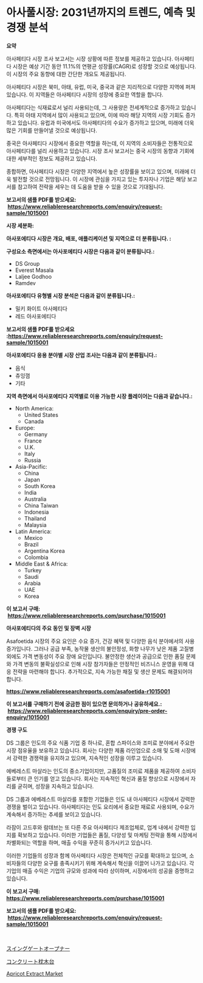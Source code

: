 <p><h1>아사풀시장: 2031년까지의 트렌드, 예측 및 경쟁 분석</h1></p><p><strong>요약</strong></p>
<p><p>아사페티다 시장 조사 보고서는 시장 상황에 따른 정보를 제공하고 있습니다. 아사페티다 시장은 예상 기간 동안 11.1%의 연평균 성장률(CAGR)로 성장할 것으로 예상됩니다. 이 시장의 주요 동향에 대한 간단한 개요도 제공됩니다.</p><p>아사페티다 시장은 북미, 아태, 유럽, 미국, 중국과 같은 지리적으로 다양한 지역에 퍼져 있습니다. 이 지역들은 아사페티다 시장의 성장에 중요한 역할을 합니다.</p><p>아사페티다는 식재료로서 널리 사용되는데, 그 사용량은 전세계적으로 증가하고 있습니다. 특히 아태 지역에서 많이 사용되고 있으며, 이에 따라 해당 지역의 시장 기회도 증가하고 있습니다. 유럽과 미국에서도 아사페티다의 수요가 증가하고 있으며, 미래에 더욱 많은 기회를 만들어낼 것으로 예상됩니다.</p><p>중국은 아사페티다 시장에서 중요한 역할을 하는데, 이 지역의 소비자들은 전통적으로 아사페티다를 널리 사용하고 있습니다. 시장 조사 보고서는 중국 시장의 동향과 기회에 대한 세부적인 정보도 제공하고 있습니다.</p><p>종합하면, 아사페티다 시장은 다양한 지역에서 높은 성장률을 보이고 있으며, 미래에 더욱 발전할 것으로 전망됩니다. 이 시장에 관심을 가지고 있는 투자자나 기업은 해당 보고서를 참고하여 전략을 세우는 데 도움을 받을 수 있을 것으로 기대됩니다.</p></p>
<p><strong>보고서의 샘플 PDF를 받으세요: &nbsp;<a href="https://www.reliableresearchreports.com/enquiry/request-sample/1015001">https://www.reliableresearchreports.com/enquiry/request-sample/1015001</a></strong></p>
<p><strong>시장 세분화:</strong></p>
<p><strong> 아사포에티다 시장은 개요, 배포, 애플리케이션 및 지역으로 더 분류됩니다. :</strong></p>
<p><strong>구성요소 측면에서는 아사포에티다 시장은 다음과 같이 분류됩니다.:</strong></p>
<p><ul><li>DS Group</li><li>Everest Masala</li><li>Laljee Godhoo</li><li>Ramdev</li></ul></p>
<p><strong> 아사포에티다 유형별 시장 분석은 다음과 같이 분류됩니다.:</strong></p>
<p><ul><li>밀키 화이트 아사페티다</li><li>레드 아사포에티다</li></ul></p>
<p><strong>보고서의 샘플 PDF를 받으세요 :<a href="https://www.reliableresearchreports.com/enquiry/request-sample/1015001">https://www.reliableresearchreports.com/enquiry/request-sample/1015001</a></strong></p>
<p><strong> 아사포에티다 응용 분야별 시장 산업 조사는 다음과 같이 분류됩니다.:</strong></p>
<p><ul><li>음식</li><li>츄잉껌</li><li>기타</li></ul></p>
<p><strong>지역 측면에서 아사포에티다 지역별로 이용 가능한 시장 플레이어는 다음과 같습니다.:</strong></p>
<p><ul>
    <li>
        North America:
        <ul>
            <li>United States</li>
            <li>Canada</li>
        </ul>
    </li>
    <li>
        Europe:
        <ul>
            <li>Germany</li>
            <li>France</li>
            <li>U.K.</li>
            <li>Italy</li>
            <li>Russia</li>
        </ul>
    </li>
    <li>
        Asia-Pacific:
        <ul>
            <li>China</li>
            <li>Japan</li>
            <li>South Korea</li>
            <li>India</li>
            <li>Australia</li>
            <li>China Taiwan</li>
            <li>Indonesia</li>
            <li>Thailand</li>
            <li>Malaysia</li>
        </ul>
    </li>
    <li>
        Latin America:
        <ul>
            <li>Mexico</li>
            <li>Brazil</li>
            <li>Argentina Korea</li>
            <li>Colombia</li>
        </ul>
    </li>
    <li>
        Middle East & Africa:
        <ul>
            <li>Turkey</li>
            <li>Saudi</li>
            <li>Arabia</li>
            <li>UAE</li>
            <li>Korea</li>
        </ul>
    </li>
    </ul></p>
<p><strong>이 보고서 구매: &nbsp;<a href="https://www.reliableresearchreports.com/purchase/1015001">https://www.reliableresearchreports.com/purchase/1015001</a></strong></p>
<p><strong>아사포에티다의 주요 동인 및 장벽 시장</strong></p>
<p><p>Asafoetida 시장의 주요 요인은 수요 증가, 건강 혜택 및 다양한 음식 분야에서의 사용 증가입니다. 그러나 공급 부족, 농작물 생산의 불안정성, 화향 나무가 낮은 제품 고질병 외에도 가격 변동성이 주요 장애 요인입니다. 불안정한 생산과 공급으로 인한 품질 문제와 가격 변동의 불확실성으로 인해 시장 참가자들은 안정적인 비즈니스 운영을 위해 대응 전략을 마련해야 합니다. 추가적으로, 지속 가능한 채질 및 생산 문제도 해결되어야 합니다.</p></p>
<p><strong><a href="https://www.reliableresearchreports.com/asafoetida-r1015001">https://www.reliableresearchreports.com/asafoetida-r1015001</a></strong></p>
<p><strong>이 보고서를 구매하기 전에 궁금한 점이 있으면 문의하거나 공유하세요.: &nbsp;<a href="https://www.reliableresearchreports.com/enquiry/pre-order-enquiry/1015001">https://www.reliableresearchreports.com/enquiry/pre-order-enquiry/1015001</a></strong></p>
<p><strong>경쟁 구도</strong></p>
<p><p>DS 그룹은 인도의 주요 식품 기업 중 하나로, 혼합 스파이스와 조미료 분야에서 주요한 시장 점유율을 보유하고 있습니다. 회사는 다양한 제품 라인업으로 소매 및 도매 시장에서 강력한 경쟁력을 유지하고 있으며, 지속적인 성장을 이루고 있습니다.</p><p>에베레스트 마살라는 인도의 중소기업이지만, 고품질의 조미료 제품을 제공하여 소비자들로부터 큰 인기를 얻고 있습니다. 회사는 지속적인 혁신과 품질 향상으로 시장에서 자리를 굳히며, 성장을 지속하고 있습니다.</p><p>DS 그룹과 에베레스트 마살라를 포함한 기업들은 인도 내 아사페티다 시장에서 강력한 경쟁을 벌이고 있습니다. 아사페티다는 인도 요리에서 중요한 재료로 사용되며, 수요가 계속해서 증가하는 추세를 보이고 있습니다.</p><p>라잠이 고드후와 람데브는 또 다른 주요 아사페티다 제조업체로, 업계 내에서 강력한 입지를 확보하고 있습니다. 이러한 기업들은 품질, 다양성 및 마케팅 전략을 통해 시장에서 차별화되는 역할을 하며, 매출 수익을 꾸준히 증가시키고 있습니다.</p><p>이러한 기업들의 성장과 함께 아사페티다 시장은 전체적인 규모를 확대하고 있으며, 소비자들의 다양한 요구를 충족시키기 위해 계속해서 혁신을 이끌어 나가고 있습니다. 각 기업의 매출 수익은 기업의 규모와 성과에 따라 상이하며, 시장에서의 성공을 증명하고 있습니다.</p></p>
<p><strong>이 보고서 구매: &nbsp; <a href="https://www.reliableresearchreports.com/purchase/1015001">https://www.reliableresearchreports.com/purchase/1015001</a></strong></p>
<p><strong>보고서의 샘플 PDF를 받으세요: &nbsp;<a href="https://www.reliableresearchreports.com/enquiry/request-sample/1015001">https://www.reliableresearchreports.com/enquiry/request-sample/1015001</a></strong><strong></strong></p>
<p>&nbsp;</p>
<p><p><a href="https://github.com/marbadji/Market-Research-Report-List-1/blob/main/128954221560.md">スイングゲートオープナー</a></p><p><a href="https://github.com/KaydenJohns1964/Market-Research-Report-List-1/blob/main/659459321561.md">コンクリート枕木台</a></p><p><a href="https://circular-yam-9b9.notion.site/Apricot-Extract-Market-Research-Report-Forecasted-for-Period-from-2024-2031-by-Market-Type-Marke-2fa2a838c53440b7a12c0e99de95e666">Apricot Extract Market</a></p></p>